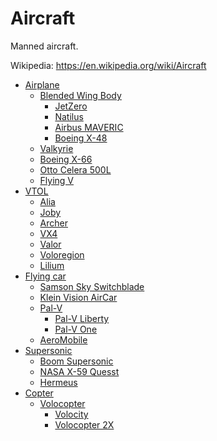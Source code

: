 Aircraft
========

Manned aircraft.

Wikipedia: <https://en.wikipedia.org/wiki/Aircraft>

- [Airplane](Airplane.md)
  - [Blended Wing Body](Airplane.BlendedWingBody.md)
    - [JetZero](Airplane.BlendedWingBody.md#jetzero)
    - [Natilus](Airplane.BlendedWingBody.md#natilus)
    - [Airbus MAVERIC](Airplane.BlendedWingBody.md#airbus-maveric)
    - [Boeing X-48](Airplane.BlendedWingBody.md#boeing-x-48)
  - [Valkyrie](Airplane.md#valkyrie)
  - [Boeing X-66](Airplane.md#boeing-x-66)
  - [Otto Celera 500L](Airplane.md#otto-celera-500l)
  - [Flying V](Airplane.md#flying-v)
- [VTOL](VTOL.md#manned)
  - [Alia](VTOL.md#alia)
  - [Joby](VTOL.md#joby)
  - [Archer](VTOL.md#archer)
  - [VX4](VTOL.md#vx4)
  - [Valor](VTOL.md#valor)
  - [Voloregion](VTOL.md#voloregion)
  - [Lilium](VTOL.md#lilium)
- [Flying car](FlyingCar.md)
  - [Samson Sky Switchblade](FlyingCar.md#samson-sky-switchblade)
  - [Klein Vision AirCar](FlyingCar.md#klein-vision-aircar)
  - [Pal-V](FlyingCar.md#pal-v)
    - [Pal-V Liberty](FlyingCar.md#pal-v-liberty)
    - [Pal-V One](FlyingCar.md#pal-v-one)
  - [AeroMobile](FlyingCar.md#aeromobil)
- [Supersonic](Supersonic.md)
  - [Boom Supersonic](Supersonic.md#boom-supersonic)
  - [NASA X-59 Quesst](Supersonic.md#nasa-x-59-quesst)
  - [Hermeus](Supersonic.md#hermeus)
- [Copter](Copter.md#manned)
  - [Volocopter](Copter.md#volocopter)
    - [Volocity](Copter.md#volocity)
    - [Volocopter 2X](Copter.md#volocopter-2x)